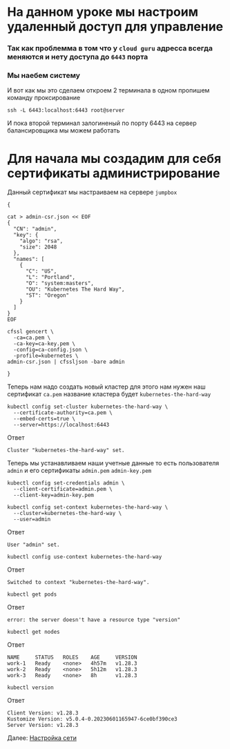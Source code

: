 # На данном уроке мы настроим удаленный доступ для управление
### Так как проблемма в том что у `cloud guru` адресса всегда меняются и нету доступа до `6443` порта
### Мы наебем систему
И вот как мы это сделаем откроем 2 терминала в одном пропишем команду проксирование
~~~
ssh -L 6443:localhost:6443 root@server
~~~
И пока второй терминал залогиненый по порту 6443 на сервер балансировщика мы можем работать

# Для начала мы создадим для себя сертификаты администрирование
Данный сертификат мы настраиваем на сервере `jumpbox`

~~~
{

cat > admin-csr.json << EOF
{
  "CN": "admin",
  "key": {
    "algo": "rsa",
    "size": 2048
  },
  "names": [
    {
      "C": "US",
      "L": "Portland",
      "O": "system:masters",
      "OU": "Kubernetes The Hard Way",
      "ST": "Oregon"
    }
  ]
}
EOF

cfssl gencert \
  -ca=ca.pem \
  -ca-key=ca-key.pem \
  -config=ca-config.json \
  -profile=kubernetes \
admin-csr.json | cfssljson -bare admin

}
~~~
Теперь нам надо создать новый кластер для этого нам нужен наш сертификат `ca.pem` название кластера будет `kubernetes-the-hard-way`
~~~
kubectl config set-cluster kubernetes-the-hard-way \
  --certificate-authority=ca.pem \
  --embed-certs=true \
  --server=https://localhost:6443
~~~
Ответ
~~~
Cluster "kubernetes-the-hard-way" set.
~~~
Теперь мы устанавливаем наши учетные данные то есть пользователя `admin` и его сертификаты `admin.pem` `admin-key.pem`
~~~
kubectl config set-credentials admin \
  --client-certificate=admin.pem \
  --client-key=admin-key.pem

kubectl config set-context kubernetes-the-hard-way \
  --cluster=kubernetes-the-hard-way \
  --user=admin
~~~
Ответ
~~~
User "admin" set.
~~~

~~~
kubectl config use-context kubernetes-the-hard-way
~~~
Ответ
~~~
Switched to context "kubernetes-the-hard-way".
~~~
~~~
kubectl get pods
~~~
Ответ
~~~
error: the server doesn't have a resource type "version"
~~~
~~~
kubectl get nodes
~~~
Ответ
~~~
NAME     STATUS   ROLES    AGE     VERSION
work-1   Ready    <none>   4h57m   v1.28.3
work-2   Ready    <none>   5h12m   v1.28.3
work-3   Ready    <none>   8h      v1.28.3
~~~
~~~
kubectl version
~~~
Ответ
~~~
Client Version: v1.28.3
Kustomize Version: v5.0.4-0.20230601165947-6ce0bf390ce3
Server Version: v1.28.3
~~~

Далее: [Настройка сети](RemoteAccess/02-networking.md)
